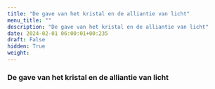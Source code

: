 ```yaml
---
title: "De gave van het kristal en de alliantie van licht"
menu_title: ""
description: "De gave van het kristal en de alliantie van licht"
date: 2024-02-01 06:00:01+00:235
draft: False
hidden: True
weight:
---
```

### De gave van het kristal en de alliantie van licht


